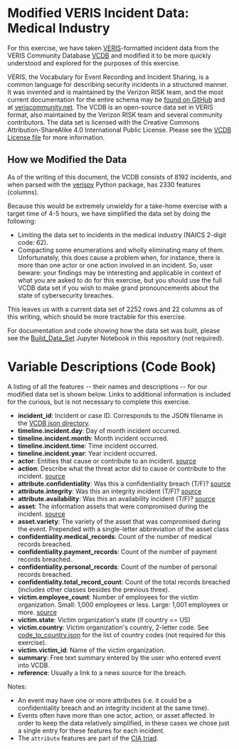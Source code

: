 # Modified VERIS Incident Data: Medical Industry

For this exercise, we have taken [VERIS](https://github.com/vz-risk/veris)-formatted incident data from the VERIS Community Database [VCDB](https://github.com/vz-risk/VCDB) and modified it to be more quickly understood and explored for the purposes of this exercise.

VERIS, the Vocabulary for Event Recording and Incident Sharing, is a common language for describing security incidents in a structured manner. It was invented and is maintained by the Verizon RISK team, and the most current documentation for the entire schema may be [found on GitHub](https://github.com/vz-risk/veris) and at [veriscommunity.net](http://veriscommunity.net/). The VCDB is an open-source data set in VERIS format, also maintained by the Verizon RISK team and several community contributors. The data set is licensed with the Creative Commons Attribution-ShareAlike 4.0 International Public License. Please see the [VCDB License file](https://github.com/vz-risk/VCDB/blob/master/LICENSE.txt) for more information. 

## How we Modified the Data

As of the writing of this document, the VCDB consists of 8192 incidents, and when parsed with the [verispy](https://github.com/RiskLens/verispy) Python package, has 2330 features (columns). 

Because this would be extremely unwieldy for a take-home exercise with a target time of 4-5 hours, we have simplified the data set by doing the following:  

  * Limiting the data set to incidents in the medical industry (NAICS 2-digit code: 62).  
  * Compacting some enumerations and wholly eliminating many of them. Unfortunately, this does cause a problem when, for instance, there is more than one actor or one action involved in an incident. So, user beware: your findings may be interesting and applicable in context of what you are asked to do for this exercise, but you should use the full VCDB data set if you wish to make grand pronouncements about the state of cybersecurity breaches.  

 This leaves us with a current data set of 2252 rows and 22 columns as of this writing, which should be more tractable for this exercise.  

 For documentation and code showing how the data set was built, please see the [Build_Data_Set](Build_Data_Set.ipynb) Jupyter Notebook in this repository (not required).  

 # Variable Descriptions (Code Book) 

 A listing of all the features -- their names and descriptions -- for our modified data set is shown below. Links to additional information is included for the curious, but is not necessary to complete this exercise. 

   * **incident_id**: Incident or case ID. Corresponds to the JSON filename in the [VCDB json directory](https://github.com/vz-risk/VCDB/tree/master/data/json/validated). 
   * **timeline.incident.day**:  Day of month incident occurred.  
   * **timeline.incident.month**: Month incident occurred.  
   * **timeline.incident.time**: Time incident occurred.  
   * **timeline.incident.year**: Year incident occurred.  
   * **actor**: Entities that cause or contribute to an incident. [source](http://veriscommunity.net/actors.html) 
   * **action**: Describe what the threat actor did to cause or contribute to the incident. [source](http://veriscommunity.net/actions.html) 
   * **attribute.confidentiality**: Was this a confidentiality breach (T/F)? [source](http://veriscommunity.net/attributes.html#section-confidentiality) 
   * **attribute.integrity**: Was this an integrity incident (T/F)? [source](http://veriscommunity.net/attributes.html#section-integrity)
   * **attribute.availability**: Was this an availability incident (T/F)? [source](http://veriscommunity.net/attributes.html#section-availability)
   * **asset**: The information assets that were compromised during the incident. [source](http://veriscommunity.net/assets.html) 
   * **asset.variety**: The variety of the asset that was compromised during the event. Prepended with a single-letter abbreviation of the asset class
   * **confidentiality.medical_records**: Count of the number of medical records breached.  
   * **confidentiality.payment_records**: Count of the number of payment records breached.  
   * **confidentiality.personal_records**: Count of the number of personal records breached.  
   * **confidentiality.total_record_count**: Count of the total records breached (includes other classes besides the previous three).  
   * **victim.employee_count**: Number of employees for the victim organization. Small: 1,000 employees or less. Large: 1,001 employees or more. [source](http://veriscommunity.net/enums.html#section-victims)
   * **victim.state**: Victim organization's state (if country == US) 
   * **victim.country**: Victim organization's country, 2-letter code.  See [code_to_country.json](https://github.com/vz-risk/veris/blob/master/code_to_country.json) for the list of country codes (not required for this exercise).  
   * **victim.victim_id**: Name of the victim organization.  
   * **summary**:  Free text summary entered by the user who entered event into VCDB.  
   * **reference**: Usually a link to a news source for the breach.  

Notes:  

  * An event may have one or more attributes (i.e. it could be a confidentiality breach and an integrity incident at the same time). 
  * Events often have more than one actor, action, or asset affected. In order to keep the data relatively simplified, in these cases we chose just a single entry for these features for each incident.  
  * The `attribute` features are part of the [CIA triad](https://whatis.techtarget.com/definition/Confidentiality-integrity-and-availability-CIA). 
